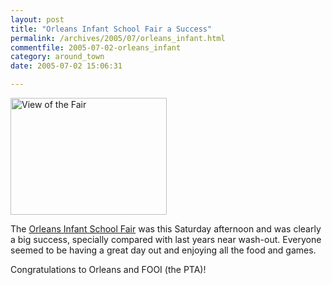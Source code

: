 ```yaml
---
layout: post
title: "Orleans Infant School Fair a Success"
permalink: /archives/2005/07/orleans_infant.html
commentfile: 2005-07-02-orleans_infant
category: around_town
date: 2005-07-02 15:06:31

---
```


<a href="/assets/images/2005/orleans_fair_2005.JPG"><img src="/assets/images/2005/orleans_fair_2005.JPG" width="250" height="187" class="photo right" alt="View of the Fair" /></a>

The [Orleans Infant School Fair](https://stmargarets.london/cgi-bin/events.cgi?key=200505131056&action=getevent) was this Saturday afternoon and was clearly a big success, specially compared with last years near wash-out. Everyone seemed to be having a great day out and enjoying all the food and games.

Congratulations to Orleans and FOOI (the PTA)!
